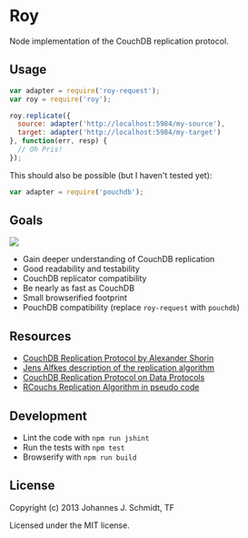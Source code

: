 Roy
===
Node implementation of the CouchDB replication protocol.

Usage
-----
```js
var adapter = require('roy-request');
var roy = require('roy');

roy.replicate({
  source: adapter('http://localhost:5984/my-source'),
  target: adapter('http://localhost:5984/my-target')
}, function(err, resp) {
  // Oh Pris!
});
```

This should also be possible (but I haven't tested yet):
```js
var adapter = require('pouchdb');
```

Goals
-----
<img src=https://raw.github.com/jo/roy/d3d01e8a6b2e62410e3285fa4e9bdf3425c79bb8/test/fixtures/roy.jpg>

* Gain deeper understanding of CouchDB replication
* Good readability and testability
* CouchDB replicator compatibility
* Be nearly as fast as CouchDB
* Small browserified footprint
* PouchDB compatibility (replace `roy-request` with `pouchdb`)

Resources
---------
* [CouchDB Replication Protocol by Alexander Shorin](http://kxepal.iriscouch.com/docs/dev/replication/protocol.html)
* [Jens Alfkes description of the replication algorithm](https://github.com/couchbaselabs/TouchDB-iOS/wiki/Replication-Algorithm)
* [CouchDB Replication Protocol on Data Protocols](http://www.dataprotocols.org/en/latest/couchdb_replication.html)
* [RCouchs Replication Algorithm in pseudo code](https://github.com/refuge/rcouch/wiki/Replication-Algorithm)

Development
-----------
* Lint the code with `npm run jshint`
* Run the tests with `npm test`
* Browserify with `npm run build`

License
-------
Copyright (c) 2013 Johannes J. Schmidt, TF

Licensed under the MIT license.
